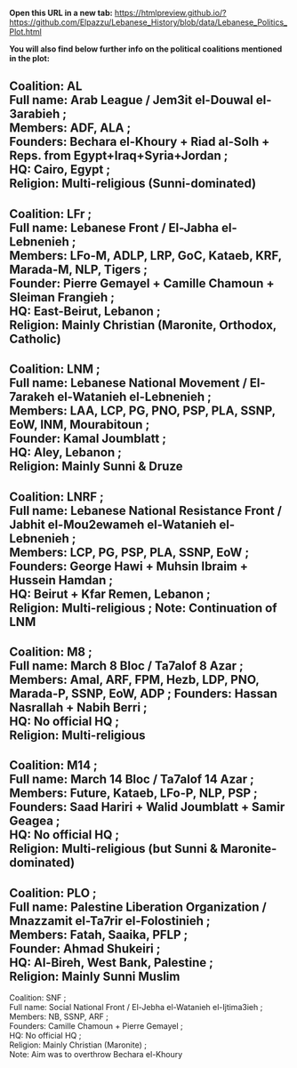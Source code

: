 **Open this URL in a new tab:** 
https://htmlpreview.github.io/?https://github.com/Elpazzu/Lebanese_History/blob/data/Lebanese_Politics_Plot.html

**You will also find below further info on the political coalitions mentioned in the plot:**

Coalition: AL  
Full name: Arab League / Jem3it el-Douwal el-3arabieh ;  
Members: ADF, ALA ;  
Founders: Bechara el-Khoury + Riad al-Solh + Reps. from Egypt+Iraq+Syria+Jordan ;  
HQ: Cairo, Egypt ;  
Religion: Multi-religious (Sunni-dominated)  
---------------------------------------------------------------------------------
Coalition: LFr ;  
Full name: Lebanese Front / El-Jabha el-Lebnenieh ;  
Members: LFo-M, ADLP, LRP, GoC, Kataeb, KRF, Marada-M, NLP, Tigers ;  
Founder: Pierre Gemayel + Camille Chamoun + Sleiman Frangieh ;  
HQ: East-Beirut, Lebanon ;  
Religion: Mainly Christian (Maronite, Orthodox, Catholic)  
---------------------------------------------------------------------------------
Coalition: LNM ;  
Full name: Lebanese National Movement / El-7arakeh el-Watanieh el-Lebnenieh ;  
Members: LAA, LCP, PG, PNO, PSP, PLA, SSNP, EoW, INM, Mourabitoun ;  
Founder: Kamal Joumblatt ;  
HQ: Aley, Lebanon ;  
Religion: Mainly Sunni & Druze  
---------------------------------------------------------------------------------
Coalition: LNRF ;  
Full name: Lebanese National Resistance Front / Jabhit el-Mou2ewameh el-Watanieh el-Lebnenieh ;  
Members: LCP, PG, PSP, PLA, SSNP, EoW ;  
Founders: George Hawi + Muhsin Ibraim + Hussein Hamdan ;  
HQ: Beirut + Kfar Remen, Lebanon ;  
Religion: Multi-religious ; Note: Continuation of LNM  
---------------------------------------------------------------------------------
Coalition: M8 ;  
Full name: March 8 Bloc / Ta7alof 8 Azar ;  
Members: Amal, ARF, FPM, Hezb, LDP, PNO, Marada-P, SSNP, EoW, ADP ;
Founders: Hassan Nasrallah + Nabih Berri ;  
HQ: No official HQ ;  
Religion: Multi-religious  
---------------------------------------------------------------------------------
Coalition: M14 ;  
Full name: March 14 Bloc / Ta7alof 14 Azar ;  
Members: Future, Kataeb, LFo-P, NLP, PSP ;  
Founders: Saad Hariri + Walid Joumblatt + Samir Geagea ;  
HQ: No official HQ ;  
Religion: Multi-religious (but Sunni & Maronite-dominated)  
---------------------------------------------------------------------------------
Coalition: PLO ;  
Full name: Palestine Liberation Organization / Mnazzamit el-Ta7rir el-Folostinieh ;  
Members: Fatah, Saaika, PFLP ;  
Founder: Ahmad Shukeiri ;  
HQ: Al-Bireh, West Bank, Palestine ;  
Religion: Mainly Sunni Muslim  
---------------------------------------------------------------------------------
Coalition: SNF ;  
Full name: Social National Front / El-Jebha el-Watanieh el-Ijtima3ieh ;  
Members: NB, SSNP, ARF ;  
Founders: Camille Chamoun + Pierre Gemayel ;  
HQ: No official HQ ;  
Religion: Mainly Christian (Maronite) ;  
Note: Aim was to overthrow Bechara el-Khoury  
